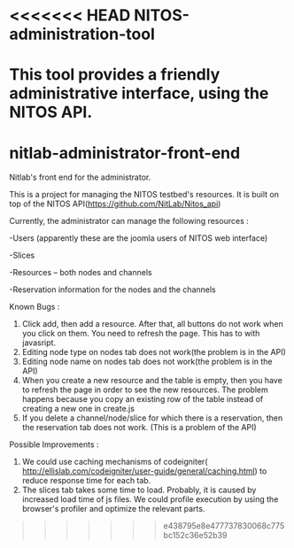 <<<<<<< HEAD
NITOS-administration-tool
=========================

This tool provides a friendly administrative interface, using the NITOS API.
=======
nitlab-administrator-front-end
==============================

Nitlab's front end for the administrator.

This is a project for managing the NITOS testbed's resources.
It is built on top of the NITOS API(https://github.com/NitLab/Nitos_api)

Currently, the administrator can manage the following resources : 

-Users (apparently these are the joomla users of NITOS web interface)

-Slices

-Resources – both nodes and channels

-Reservation information for the nodes and the channels

Known Bugs : 

1) Click add, then add a resource. After that, all buttons do not work when you click on them. You need to refresh the page. This has to with javasript.
2) Editing node type on nodes tab does not work(the problem is in the API)
3) Editing node name on nodes tab does not work(the problem is in the API)
4) When you create a new resource and the table is empty, then you have to refresh the page in order to see the new resources. The problem happens because you copy an existing row of the table instead of creating a new one in create.js
5) If you delete a channel/node/slice for which there is a reservation, then the reservation tab does not work. (This is a problem of the API)


Possible Improvements : 

1) We could use caching mechanisms of codeigniter( http://ellislab.com/codeigniter/user-guide/general/caching.html) to reduce response time for each tab. 
2) The slices tab takes some time to load. Probably, it is caused by increased load time of js files. We could profile execution by using the browser's profiler and optimize the relevant parts.
>>>>>>> e438795e8e477737830068c775bc152c36e52b39
